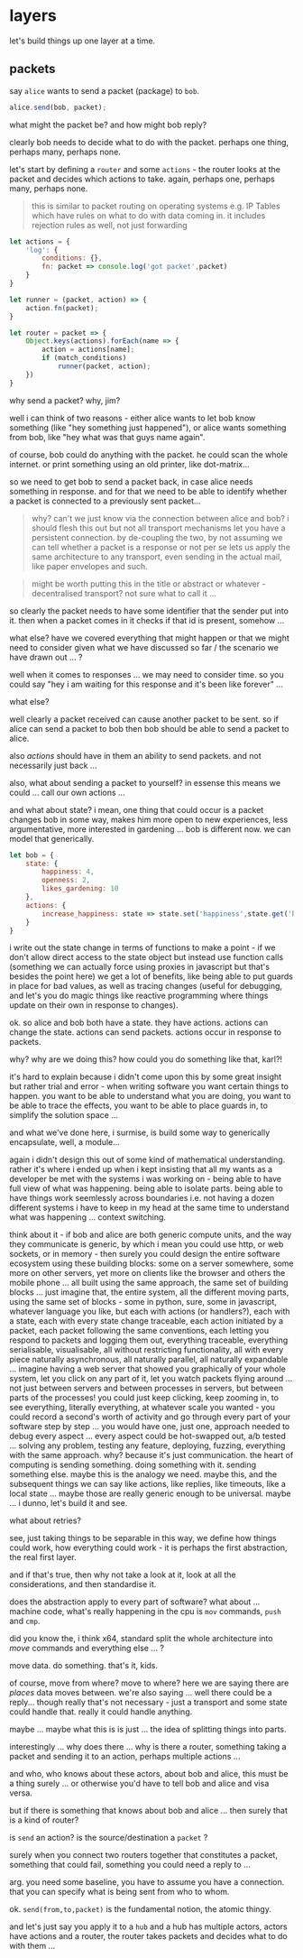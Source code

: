 
# layers

let's build things up one layer at a time.

## packets

say `alice` wants to send a packet (package)
to `bob`.

```js
alice.send(bob, packet);
```

what might the packet be?
and how might bob reply?

clearly bob needs to decide
what to do with the packet.
perhaps one thing, perhaps
many, perhaps none.

let's start by defining a
`router` and some `actions` -
the router looks at the packet
and decides which actions to take.
again, perhaps one, perhaps many,
perhaps none.

> this is similar to packet routing
> on operating systems e.g. IP Tables
> which have rules on what to do with
> data coming in. it includes rejection
> rules as well, not just forwarding

```js
let actions = {
    'log': {
        conditions: {},
        fn: packet => console.log('got packet',packet)
    }
}

let runner = (packet, action) => {
    action.fn(packet);
}

let router = packet => {
    Object.keys(actions).forEach(name => {
        action = actions[name];
        if (match_conditions)
            runner(packet, action);
    })
}
```

why send a packet? why, jim?

well i can think of two reasons - either
alice wants to let bob know something
(like "hey something just happened"),
or alice wants something from bob, like
"hey what was that guys name again".

of course, bob could do anything with
the packet. he could scan the whole
internet. or print something using
an old printer, like dot-matrix...

so we need to get bob to send a packet
back, in case alice needs something in
response. and for that we need to
be able to identify whether a packet
is connected to a previously sent
packet...

> why? can't we just know via the
> connection between alice and bob?
> i should flesh this out but
> not all transport mechanisms let
> you have a persistent connection.
> by de-coupling the two, by not
> assuming we can tell whether a
> packet is a response or not per
> se lets us apply the same
> architecture to any transport,
> even sending in the actual mail,
> like paper envelopes and such.

> might be worth putting this in
> the title or abstract or whatever -
> decentralised transport? not sure
> what to call it ...

so clearly the packet needs to have
some identifier that the sender
put into it. then when a packet
comes in it checks if that id is
present, somehow ...

what else? have we covered everything
that might happen or that we might need
to consider given what we have discussed
so far / the scenario we have drawn out ... ?

well when it comes to responses ... we
may need to consider time. so you could
say "hey i am waiting for this response
and it's been like forever" ...

what else?

well clearly a packet received can cause
another packet to be sent. so if alice
can send a packet to bob then bob should
be able to send a packet to alice.

also _actions_ should have in them an
ability to send packets. and not necessarily
just back ...

also, what about sending a packet to
yourself? in essense this means we could ...
call our own actions ...

and what about state? i mean, one thing
that could occur is a packet changes bob
in some way, makes him more open to
new experiences, less argumentative,
more interested in gardening ... bob is
different now. we can model that generically.

```js
let bob = {
    state: {
        happiness: 4,
        openness: 2,
        likes_gardening: 10
    },
    actions: {
        increase_happiness: state => state.set('happiness',state.get('happiness') + 1)
    }
}
```

i write out the state change in terms of functions
to make a point - if we don't allow direct access
to the state object but instead use function calls
(something we can actually force using proxies in
javascript but that's besides the point here) we
get a lot of benefits, like being able to put guards
in place for bad values, as well as tracing changes
(useful for debugging, and let's you do magic things
like reactive programming where things update on
their own in response to changes).

ok. so alice and bob both have a state. they have
actions. actions can change the state. actions can
send packets. actions occur in response to packets.

why? why are we doing this? how could you do something
like that, karl?!

it's hard to explain because i didn't come upon this
by some great insight but rather trial and error - 
when writing software you want certain things to happen.
you want to be able to understand what you are doing,
you want to be able to trace the effects, you want
to be able to place guards in, to simplify the solution
space ...

and what we've done here, i surmise, is build some
way to generically encapsulate, well, a module...

again i didn't design this out of some kind of
mathematical understanding. rather it's where i
ended up when i kept insisting that all my wants
as a developer be met with the systems i was working
on - being able to have full view of what was
happening. being able to isolate parts. being
able to have things work seemlessly across
boundaries i.e. not having a dozen different
systems i have to keep in my head at the same
time to understand what was happening ...
context switching.

think about it - if bob and alice are both
generic compute units, and the way they
communicate is generic, by which i mean
you could use http, or web sockets, or
in memory - then surely you could design
the entire software ecosystem using these
building blocks: some on a server somewhere,
some more on other servers, yet more on
clients like the browser and others the
mobile phone ... all built using the
same approach, the same set of building
blocks ... just imagine that, the entire
system, all the different moving parts,
using the same set of blocks - some in
python, sure, some in javascript,
whatever language you like, but each
with actions (or handlers?), each with
a state, each with every state change
traceable, each action initiated by
a packet, each packet following the
same conventions, each letting you
respond to packets and logging them
out, everything traceable, everything
serialisable, visualisable, all without
restricting functionality, all with
every piece naturally asynchronous,
all naturally parallel, all naturally
expandable ... imagine having a web
server that showed you graphically
of your whole system, let you click
on any part of it, let you watch
packets flying around ... not just
between servers and between processes
in servers, but between parts of the
processes! you could just keep clicking,
keep zooming in, to see everything,
literally everything, at whatever
scale you wanted - you could record
a second's worth of activity and
go through every part of your software
step by step ... you would have one,
just one, approach needed to debug
every aspect ... every aspect could
be hot-swapped out, a/b tested ...
solving any problem, testing any
feature, deploying, fuzzing, everything
with the same approach. why? because
it's just communication. the heart
of computing is sending something.
doing something with it. sending
something else. maybe this is the analogy
we need. maybe this, and the subsequent
things we can say like actions, like
replies, like timeouts, like a local
state ... maybe those are really
generic enough to be universal.
maybe ... i dunno, let's build it
and see.

what about retries?

see, just taking things to be separable
in this way, we define how things could
work, how everything could work - it
is perhaps the first abstraction, the
real first layer.

and if that's true, then why not take
a look at it, look at all the considerations,
and then standardise it.

does the abstraction apply to every
part of software? what about ...
machine code, what's really happening
in the cpu is `mov` commands, `push`
and `cmp`.

did you know the, i think x64, standard
split the whole architecture into
_move_ commands and everything else ... ?

move data. do something. that's it, kids.

of course, move from where? move to where?
here we are saying there are _places_ 
data moves between. we're also saying ...
well there could be a reply... though really
that's not necessary - just a transport
and some state could handle that. really
it could handle anything.

maybe ... maybe what this is is just ...
the idea of splitting things into parts.

interestingly ... why does there ... why
is there a router, something taking a
packet and sending it to an action, perhaps
multiple actions ...

and who, who knows about these actors,
about bob and alice, this must be a thing
surely ... or otherwise you'd have to tell
bob and alice and visa versa.

but if there is something that knows about
bob and alice ... then surely that is a
kind of router?

is `send` an action? is the source/destination
a `packet` ?

surely when you connect two routers together
that constitutes a packet, something that
could fail, something you could need a reply
to ...

arg. you need some baseline, you have to
assume you have a connection. that you
can specify what is being sent from who
to whom.

ok. `send(from,to,packet)` is the fundamental
notion, the atomic thingy.

and let's just say you apply it to a `hub`
and a hub has multiple actors, actors have
actions and a router, the router takes packets
and decides what to do with them ...
